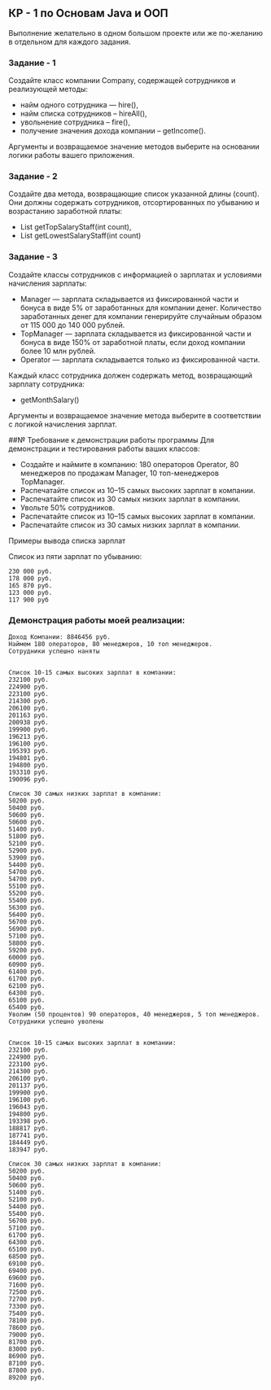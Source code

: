 ## КР - 1 по Основам Java и ООП

Выполнение желательно в одном большом проекте или же по-желанию в отдельном для каждого задания.

### Задание - 1 
Создайте класс компании Company, содержащей сотрудников и реализующей методы:
- найм одного сотрудника — hire(),
- найм списка сотрудников – hireAll(),
- увольнение сотрудника – fire(),
- получение значения дохода компании – getIncome().

Аргументы и возвращаемое значение методов выберите на основании логики работы вашего
приложения.

### Задание - 2 
Создайте два метода, возвращающие список указанной длины (count). Они должны содержать 
сотрудников, отсортированных по убыванию и возрастанию заработной платы:
- List<Employee> getTopSalaryStaff(int count),
- List<Employee> getLowestSalaryStaff(int count)
  
### Задание - 3
Создайте классы сотрудников с информацией о зарплатах и условиями начисления зарплаты:
- Manager — зарплата складывается из фиксированной части и бонуса в виде 5% от заработанных 
для компании денег. Количество заработанных денег для компании генерируйте случайным 
образом от 115 000 до 140 000 рублей.
- TopManager — зарплата складывается из фиксированной части и бонуса в виде 150% от 
заработной платы, если доход компании более 10 млн рублей.
- Operator — зарплата складывается только из фиксированной части.
  
Каждый класс сотрудника должен содержать метод, возвращающий зарплату сотрудника:
- getMonthSalary()
  
Аргументы и возвращаемое значение метода выберите в соответствии с логикой начисления 
зарплат.

##№ Требование к демонстрации работы программы
Для демонстрации и тестирования работы ваших классов:
- Создайте и наймите в компанию: 180 операторов Operator, 80 менеджеров по продажам Manager, 
10 топ-менеджеров TopManager.
- Распечатайте список из 10–15 самых высоких зарплат в компании.
- Распечатайте список из 30 самых низких зарплат в компании.
- Увольте 50% сотрудников.
- Распечатайте список из 10–15 самых высоких зарплат в компании.
- Распечатайте список из 30 самых низких зарплат в компании.

Примеры вывода списка зарплат
  
Список из пяти зарплат по убыванию:
```
230 000 руб.
178 000 руб.
165 870 руб.
123 000 руб.
117 900 руб
```
  
### Демонстрация работы моей реализации:
  ```
  Доход Компании: 8846456 руб.
Наймем 180 операторов, 80 менеджеров, 10 топ менеджеров.
Сотрудники успешно наняты


Список 10-15 самых высоких зарплат в компании:
232100 руб.
224900 руб.
223100 руб.
214300 руб.
206100 руб.
201163 руб.
200938 руб.
199900 руб.
196213 руб.
196100 руб.
195393 руб.
194801 руб.
194800 руб.
193310 руб.
190096 руб.

Список 30 самых низких зарплат в компании:
50200 руб.
50400 руб.
50600 руб.
50600 руб.
51400 руб.
51800 руб.
52100 руб.
52900 руб.
53900 руб.
54400 руб.
54700 руб.
54700 руб.
55100 руб.
55200 руб.
55400 руб.
56300 руб.
56400 руб.
56700 руб.
56900 руб.
57100 руб.
58800 руб.
59200 руб.
60000 руб.
60900 руб.
61400 руб.
61700 руб.
62100 руб.
64300 руб.
65100 руб.
65400 руб.
Уволим (50 процентов) 90 операторов, 40 менеджеров, 5 топ менеджеров.
Сотрудники успешно уволены


Список 10-15 самых высоких зарплат в компании:
232100 руб.
224900 руб.
223100 руб.
214300 руб.
206100 руб.
201137 руб.
199900 руб.
196100 руб.
196043 руб.
194800 руб.
193398 руб.
188817 руб.
187741 руб.
184449 руб.
183947 руб.

Список 30 самых низких зарплат в компании:
50200 руб.
50400 руб.
50600 руб.
51400 руб.
52100 руб.
54400 руб.
55400 руб.
56700 руб.
57100 руб.
61700 руб.
64300 руб.
65100 руб.
68500 руб.
69100 руб.
69400 руб.
69600 руб.
71600 руб.
72500 руб.
72700 руб.
73300 руб.
75400 руб.
78100 руб.
78600 руб.
79000 руб.
81700 руб.
83000 руб.
86900 руб.
87100 руб.
87800 руб.
89200 руб.
  ```
